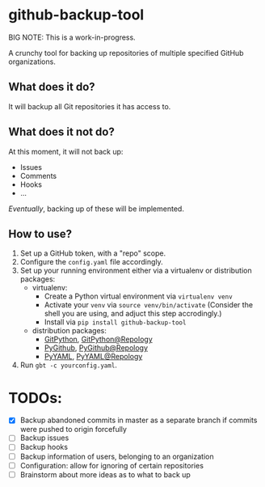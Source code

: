 # github-backup-tool

BIG NOTE: This is a work-in-progress.

A crunchy tool for backing up repositories of multiple specified GitHub organizations.

## What does it do?
It will backup all Git repositories it has access to.

## What does it not do?
At this moment, it will not back up:
* Issues
* Comments
* Hooks
* ...

*Eventually*, backing up of these will be implemented.

## How to use?

1. Set up a GitHub token, with a "repo" scope.
2. Configure the `config.yaml` file accordingly.
3. Set up your running environment either via a virtualenv or distribution packages:
   * virtualenv:
       * Create a Python virtual environment via `virtualenv venv`
       * Activate your `venv` via `source venv/bin/activate` (Consider the shell you are using, and adjuct this step accrodingly.)
       * Install via `pip install github-backup-tool`
   * distribution packages:
      * [GitPython](https://github.com/gitpython-developers/GitPython), [GitPython@Repology](https://repology.org/project/python:gitpython/versions)
      * [PyGithub](https://github.com/PyGithub/PyGithub), [PyGithub@Repology](https://repology.org/project/python:pygithub/versions)
      * [PyYAML](https://pyyaml.org/), [PyYAML@Repology](https://repology.org/project/python:pyyaml/versions)
4. Run `gbt -c yourconfig.yaml`.

# TODOs:
- [x] Backup abandoned commits in master as a separate branch if commits were pushed to origin forcefully
- [ ] Backup issues
- [ ] Backup hooks
- [ ] Backup information of users, belonging to an organization
- [ ] Configuration: allow for ignoring of certain repositories
- [ ] Brainstorm about more ideas as to what to back up
